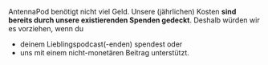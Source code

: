 AntennaPod benötigt nicht viel Geld. Unsere (jährlichen) Kosten **sind bereits durch unsere existierenden Spenden gedeckt**. Deshalb würden wir es vorziehen, wenn du

* deinem Lieblingspodcast(-enden) spendest oder
* uns mit einem nicht-monetären Beitrag unterstützt.
